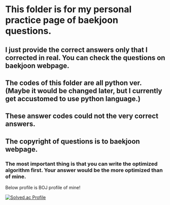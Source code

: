 # This folder is for my personal practice page of baekjoon questions.
## I just provide the correct answers only that I corrected in real. You can check the questions on baekjoon webpage.
## The codes of this folder are all python ver. (Maybe it would be changed later, but I currently get accustomed to use python language.)
## These answer codes could not the very correct answers.
## The copyright of questions is to baekjoon webpage.
### The most important thing is that you can write the optimized algorithm first. Your answer would be the more optimized than of mine.

Below profile is BOJ profile of mine!

[![Solved.ac Profile](http://mazassumnida.wtf/api/v2/generate_badge?boj=hesther38&show_icons=true&theme=cobalt)](https://solved.ac/hesther38/)
